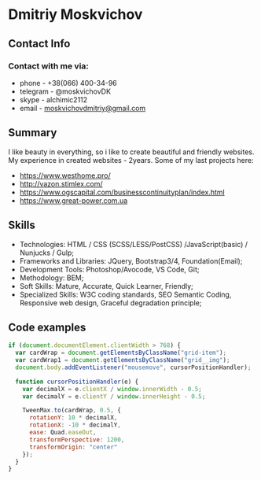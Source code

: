 
# Dmitriy Moskvichov

## Contact Info
### Contact with me via:
* phone - +38(066) 400-34-96
* telegram - @moskvichovDK
* skype - alchimic2112
* email - moskvichovdmitriy@gmail.com

## Summary
I like beauty in everything, so i like to create beautiful and friendly websites.
My experience in created websites - 2years. 
Some of my last projects here:
* https://www.westhome.pro/
* http://vazon.stimlex.com/
* https://www.ogscapital.com/businesscontinuityplan/index.html
* https://www.great-power.com.ua

## Skills
* Technologies: HTML / CSS (SCSS/LESS/PostCSS) /JavaScript(basic) / Nunjucks / Gulp;
* Frameworks and Libraries: JQuery, Bootstrap3/4, Foundation(Email);
* Development Tools: Photoshop/Avocode, VS Code, Git; 
* Methodology: BEM;
* Soft Skills: Mature, Accurate, Quick Learner, Friendly;
* Specialized Skills: W3C coding standards, SEO Semantic Coding, Responsive web design, Graceful degradation principle;

## Code examples
```javascript
if (document.documentElement.clientWidth > 768) {
  var cardWrap = document.getElementsByClassName("grid-item");
  var cardWrap1 = document.getElementsByClassName("grid__img");
  document.body.addEventListener("mousemove", cursorPositionHandler);

  function cursorPositionHandler(e) {
    var decimalX = e.clientX / window.innerWidth - 0.5;
    var decimalY = e.clientY / window.innerHeight - 0.5;

    TweenMax.to(cardWrap, 0.5, {
      rotationY: 10 * decimalX,
      rotationX: -10 * decimalY,
      ease: Quad.easeOut,
      transformPerspective: 1200,
      transformOrigin: "center"
    });
  }
}
```

